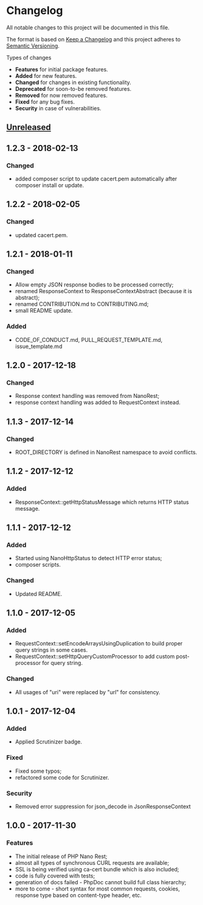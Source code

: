 # Changelog
All notable changes to this project will be documented in this file.

The format is based on [Keep a Changelog](http://keepachangelog.com/en/1.0.0/)
and this project adheres to [Semantic Versioning](http://semver.org/spec/v2.0.0.html).

Types of changes

* **Features** for initial package features.
* **Added** for new features.
* **Changed** for changes in existing functionality.
* **Deprecated** for soon-to-be removed features.
* **Removed** for now removed features.
* **Fixed** for any bug fixes.
* **Security** in case of vulnerabilities.

## [Unreleased]

## 1.2.3 - 2018-02-13

### Changed
* added composer script to update cacert.pem automatically after composer install or update.

## 1.2.2 - 2018-02-05

### Changed
* updated cacert.pem.

## 1.2.1 - 2018-01-11

### Changed
* Allow empty JSON response bodies to be processed correctly;
* renamed ResponseContext to ResponseContextAbstract (because it is abstract);
* renamed CONTRIBUTION.md to CONTRIBUTING.md;
* small README update.

### Added
* CODE_OF_CONDUCT.md, PULL_REQUEST_TEMPLATE.md, issue_template.md

## 1.2.0 - 2017-12-18

### Changed
* Response context handling was removed from NanoRest;
* response context handling was added to RequestContext instead.

## 1.1.3 - 2017-12-14

### Changed
* ROOT_DIRECTORY is defined in NanoRest namespace to avoid conflicts.

## 1.1.2 - 2017-12-12

### Added
* ResponseContext::getHttpStatusMessage which returns HTTP status message.

## 1.1.1 - 2017-12-12

### Added
* Started using NanoHttpStatus to detect HTTP error status;
* composer scripts.

### Changed
* Updated README.

## 1.1.0 - 2017-12-05

### Added
* RequestContext::setEncodeArraysUsingDuplication to build proper query strings in some cases.
* RequestContext::setHttpQueryCustomProcessor to add custom post-processor for query string.

### Changed
* All usages of "uri" were replaced by "url" for consistency.

## 1.0.1 - 2017-12-04

### Added

* Applied Scrutinizer badge.

### Fixed

* Fixed some typos;
* refactored some code for Scrutinizer.

### Security

* Removed error suppression for json_decode in JsonResponseContext

## 1.0.0 - 2017-11-30

### Features

* The initial release of PHP Nano Rest;
* almost all types of synchronous CURL requests are available;
* SSL is being verified using ca-cert bundle which is also included;
* code is fully covered with tests;
* generation of docs failed - PhpDoc cannot build full class hierarchy;
* more to come - short syntax for most common requests, cookies, response type based on content-type header, etc.

[Unreleased]: https://github.com/GinoPane/php-nano-rest/compare/v1.2.3...HEAD
